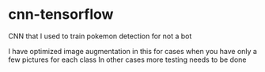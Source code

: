 # cnn-tensorflow
CNN that I used to train pokemon detection for not a bot

I have optimized image augmentation in this for cases when you have only a few pictures for each class
In other cases more testing needs to be done

